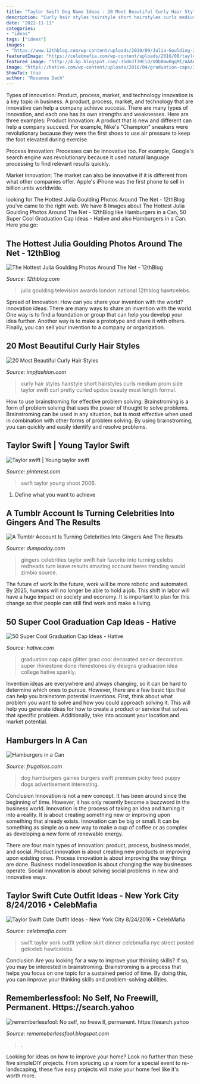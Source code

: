 ```yaml
---
title: "Taylor Swift Dog Name Ideas : 20 Most Beautiful Curly Hair Styles"
description: "Curly hair styles hairstyle short hairstyles curls medium prom side taylor swift curl pretty curled updos beauty most length formal"
date: "2022-11-11"
categories:
- "ideas"
tags: ["ideas"]
images:
- "https://www.12thblog.com/wp-content/uploads/2019/09/Julia-Goulding-26.jpg"
featuredImage: "https://celebmafia.com/wp-content/uploads/2016/08/taylor-swift-cute-outfit-ideas-new-york-city-8-24-2016-18.jpg"
featured_image: "http://4.bp.blogspot.com/-3SdmJT3HCiU/UOb8mwOqqMI/AAAAAAAABvU/BVXwRU79dlo/s1600/curly+hairstyles+2013+(18).jpg"
image: "https://hative.com/wp-content/uploads/2016/04/graduation-caps/29-super-cool-graduation-cap-ideas.jpg"
ShowToc: true
author: "Rosanna Dach"
---
```



Types of innovation: Product, process, market, and technology
Innovation is a key topic in business. A product, process, market, and technology that are innovative can help a company achieve success. There are many types of innovation, and each one has its own strengths and weaknesses. Here are three examples: 
Product Innovation: A product that is new and different can help a company succeed. For example, Nike's "Champion" sneakers were revolutionary because they were the first shoes to use air pressure to keep the foot elevated during exercise.

Process Innovation: Processes can be innovative too. For example, Google's search engine was revolutionary because it used natural language processing to find relevant results quickly.

Market Innovation: The market can also be innovative if it is different from what other companies offer. Apple's iPhone was the first phone to sell in billion units worldwide.

	

		
looking for The Hottest Julia Goulding Photos Around The Net - 12thBlog you've came to the right web. We have 8 Images about The Hottest Julia Goulding Photos Around The Net - 12thBlog like Hamburgers in a Can, 50 Super Cool Graduation Cap Ideas - Hative and also Hamburgers in a Can. Here you go:
		
    
## The Hottest Julia Goulding Photos Around The Net - 12thBlog

<img loading=lazy src="https://www.12thblog.com/wp-content/uploads/2019/09/Julia-Goulding-26.jpg" onerror="this.onerror=null;this.src='https://tse1.mm.bing.net/th?id=OIP.a0bnAhD9Hi1dCL6Q6bqDAQHaL3&amp;pid=15.1';" alt="The Hottest Julia Goulding Photos Around The Net - 12thBlog">

_Source: 12thblog.com_

>julia goulding television awards london national 12thblog hawtcelebs. 

	

Spread of Innovation: How can you share your invention with the world?
innovation ideas: 
There are many ways to share an invention with the world. One way is to find a foundation or group that can help you develop your idea further. Another way is to make a prototype and share it with others. Finally, you can sell your invention to a company or organization.

    
## 20 Most Beautiful Curly Hair Styles

<img loading=lazy src="http://4.bp.blogspot.com/-3SdmJT3HCiU/UOb8mwOqqMI/AAAAAAAABvU/BVXwRU79dlo/s1600/curly+hairstyles+2013+(18).jpg" onerror="this.onerror=null;this.src='https://tse2.mm.bing.net/th?id=OIP.vepa4FfV_iuedof0siwg6gHaLs&amp;pid=15.1';" alt="20 Most Beautiful Curly Hair Styles">

_Source: impfashion.com_

>curly hair styles hairstyle short hairstyles curls medium prom side taylor swift curl pretty curled updos beauty most length formal. 

	

How to use brainstroming for effective problem solving:
Brainstroming is a form of problem solving that uses the power of thought to solve problems. Brainstroming can be used in any situation, but is most effective when used in combination with other forms of problem solving. By using brainstroming, you can quickly and easily identify and resolve problems.

    
## Taylor Swift | Young Taylor Swift

<img loading=lazy src="https://i.pinimg.com/originals/3b/ac/10/3bac1051d016e4d0a868f180b84a4be6.jpg" onerror="this.onerror=null;this.src='https://tse1.mm.bing.net/th?id=OIP.7UtL0xGgQRcPSTv0kpRCIAHaLG&amp;pid=15.1';" alt="Taylor swift | Young taylor swift">

_Source: pinterest.com_

>swift taylor young shoot 2006. 

	

1. Define what you want to achieve 

    
## A Tumblr Account Is Turning Celebrities Into Gingers And The Results

<img loading=lazy src="http://www.dumpaday.com/wp-content/uploads/2015/05/gingers-20.jpg" onerror="this.onerror=null;this.src='https://tse3.mm.bing.net/th?id=OIP._ixYg07xM8wF0_YFtyRIUAHaGy&amp;pid=15.1';" alt="A Tumblr Account Is Turning Celebrities Into Gingers And The Results">

_Source: dumpaday.com_

>gingers celebrities taylor swift hair favorite into turning celebs redheads turn leave results amazing account heres trending would zimbio source. 

	

The future of work
In the future, work will be more robotic and automated. By 2025, humans will no longer be able to hold a job. This shift in labor will have a huge impact on society and economy. It is important to plan for this change so that people can still find work and make a living.

    
## 50 Super Cool Graduation Cap Ideas - Hative

<img loading=lazy src="https://hative.com/wp-content/uploads/2016/04/graduation-caps/29-super-cool-graduation-cap-ideas.jpg" onerror="this.onerror=null;this.src='https://tse3.mm.bing.net/th?id=OIP.wGjxiClieYNM1PlY1yNDnQHaIh&amp;pid=15.1';" alt="50 Super Cool Graduation Cap Ideas - Hative">

_Source: hative.com_

>graduation cap caps glitter grad cool decorated senior decoration super rhinestone done rhinestones diy designs graduacion idea college hative sparkly. 

	

Invention ideas are everywhere and always changing, so it can be hard to determine which ones to pursue. However, there are a few basic tips that can help you brainstorm potential inventions. First, think about what problem you want to solve and how you could approach solving it. This will help you generate ideas for how to create a product or service that solves that specific problem. Additionally, take into account your location and market potential.

    
## Hamburgers In A Can

<img loading=lazy src="http://frugalsos.com/wp-content/uploads/2015/02/gainesburgers.jpg" onerror="this.onerror=null;this.src='https://tse1.mm.bing.net/th?id=OIP.Sjq5-Y1bZaPShAQjVPApHwHaJ-&amp;pid=15.1';" alt="Hamburgers in a Can">

_Source: frugalsos.com_

>dog hamburgers gaines burgers swift premium picky feed puppy dogs advertisement interesting. 

	

Conclusion
Innovation is not a new concept. It has been around since the beginning of time. However, it has only recently become a buzzword in the business world.
Innovation is the process of taking an idea and turning it into a reality. It is about creating something new or improving upon something that already exists. Innovation can be big or small. It can be something as simple as a new way to make a cup of coffee or as complex as developing a new form of renewable energy.

There are four main types of innovation: product, process, business model, and social. Product innovation is about creating new products or improving upon existing ones. Process innovation is about improving the way things are done. Business model innovation is about changing the way businesses operate. Social innovation is about solving social problems in new and innovative ways.

    
## Taylor Swift Cute Outfit Ideas - New York City 8/24/2016 • CelebMafia

<img loading=lazy src="https://celebmafia.com/wp-content/uploads/2016/08/taylor-swift-cute-outfit-ideas-new-york-city-8-24-2016-18.jpg" onerror="this.onerror=null;this.src='https://tse3.mm.bing.net/th?id=OIP.bHi4mXg2NJNISHiLUfMLWgHaLH&amp;pid=15.1';" alt="Taylor Swift Cute Outfit Ideas - New York City 8/24/2016 • CelebMafia">

_Source: celebmafia.com_

>swift taylor york outfit yellow skirt dinner celebmafia nyc street posted gotceleb hawtcelebs. 

	

Conclusion
Are you looking for a way to improve your thinking skills? If so, you may be interested in brainstroming. Brainstroming is a process that helps you focus on one topic for a sustained period of time. By doing this, you can improve your thinking skills and problem-solving abilities.

    
## Rememberlessfool: No Self, No Freewill, Permanent. Https://search.yahoo

<img loading=lazy src="https://1.bp.blogspot.com/-qNvgSStlkbc/YNZaPmjCezI/AAAAAAAAm50/ZPB3N_jhe5oFeJIxVchmZ9y0flFbHl7ngCLcBGAsYHQ/w1200-h630-p-k-no-nu/Untitled.png9.png" onerror="this.onerror=null;this.src='https://tse4.mm.bing.net/th?id=OIP.R5nhYK9yLarblJhwGKG9QAHaD4&amp;pid=15.1';" alt="rememberlessfool: No self, no freewill, permanent. https://search.yahoo">

_Source: rememeberlessfool.blogspot.com_

>. 

	

Looking for ideas on how to improve your home? Look no further than these five simpleDIY projects. From sprucing up a room for a special event to re-landscaping, these five easy projects will make your home feel like it's worth more.

